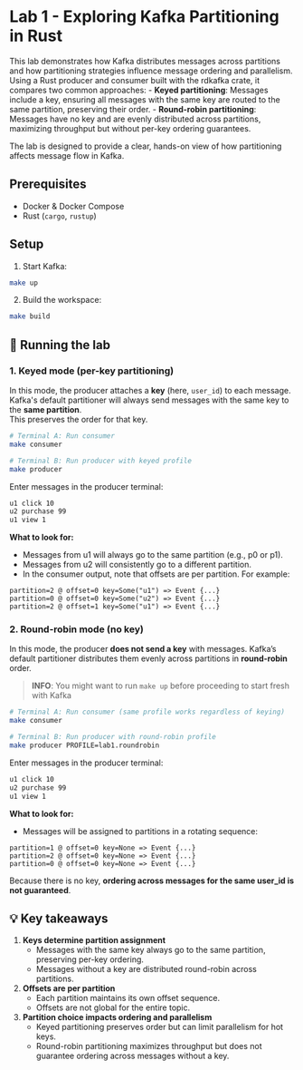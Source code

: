 # Lab 1 - Exploring Kafka Partitioning in Rust

This lab demonstrates how Kafka distributes messages across partitions and how partitioning strategies influence message ordering and parallelism. Using a Rust producer and consumer built with the rdkafka crate, it compares two common approaches:
    - **Keyed partitioning**: Messages include a key, ensuring all messages with the same key are routed to the same partition, preserving their order.
    - **Round-robin partitioning**: Messages have no key and are evenly distributed across partitions, maximizing throughput but without per-key ordering guarantees.

The lab is designed to provide a clear, hands-on view of how partitioning affects message flow in Kafka.

## Prerequisites
- Docker & Docker Compose
- Rust (`cargo`, `rustup`)

## Setup
1. Start Kafka:
```bash
make up
```
2. Build the workspace:
```bash
make build
```
## 🧪 Running the lab
### 1. Keyed mode (per-key partitioning)

In this mode, the producer attaches a **key** (here, `user_id`) to each message.  
Kafka's default partitioner will always send messages with the same key to the **same partition**.  
This preserves the order for that key.

```bash
# Terminal A: Run consumer
make consumer

# Terminal B: Run producer with keyed profile
make producer
```

Enter messages in the producer terminal:
```bash
u1 click 10
u2 purchase 99
u1 view 1
```

**What to look for:**
- Messages from u1 will always go to the same partition (e.g., p0 or p1).
- Messages from u2 will consistently go to a different partition.
- In the consumer output, note that offsets are per partition. For example:

```
partition=2 @ offset=0 key=Some("u1") => Event {...}
partition=0 @ offset=0 key=Some("u2") => Event {...}
partition=2 @ offset=1 key=Some("u1") => Event {...}
```

### 2. Round-robin mode (no key)

In this mode, the producer **does not send a key** with messages.
Kafka’s default partitioner distributes them evenly across partitions in **round-robin** order.

> **INFO**: You might want to run `make up` before proceeding to start fresh with Kafka

```bash
# Terminal A: Run consumer (same profile works regardless of keying)
make consumer

# Terminal B: Run producer with round-robin profile
make producer PROFILE=lab1.roundrobin
```

Enter messages in the producer terminal:
```bash
u1 click 10
u2 purchase 99
u1 view 1
```

**What to look for:**
- Messages will be assigned to partitions in a rotating sequence:

```
partition=1 @ offset=0 key=None => Event {...}
partition=2 @ offset=0 key=None => Event {...}
partition=0 @ offset=0 key=None => Event {...}
```

Because there is no key, **ordering across messages for the same user_id is not guaranteed**.

## 💡 Key takeaways

1. **Keys determine partition assignment**  
    - Messages with the same key always go to the same partition, preserving per-key ordering.  
    - Messages without a key are distributed round-robin across partitions.
2. **Offsets are per partition**  
    - Each partition maintains its own offset sequence.  
    - Offsets are not global for the entire topic.
3. **Partition choice impacts ordering and parallelism**  
    - Keyed partitioning preserves order but can limit parallelism for hot keys.  
    - Round-robin partitioning maximizes throughput but does not guarantee ordering across messages without a key.  